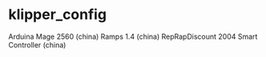 # klipper_config
Arduina Mage 2560 (china)
Ramps 1.4 (china)
RepRapDiscount 2004 Smart Controller (china)
